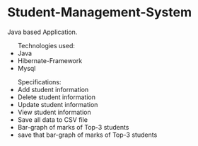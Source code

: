 # Student-Management-System
Java based Application.

<ul>Technologies used:
<li>Java</li>
<li>Hibernate-Framework</li>
<li>Mysql</li>
</ul>

<ul>Specifications:
  <li>Add student information</li>
  <li>Delete student information</li>
  <li>Update student information</li>
  <li>View student information</li>
  <li>Save all data to CSV file</li>
  <li>Bar-graph of marks of Top-3 students</li>
  <li>save that bar-graph of marks of Top-3 students</li>
  </ul>
  
